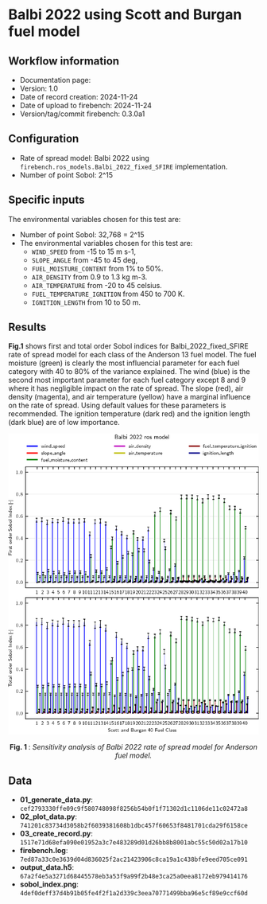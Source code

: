 # Balbi 2022 using Scott and Burgan fuel model

## Workflow information

- Documentation page:
- Version: 1.0
- Date of record creation: 2024-11-24
- Date of upload to firebench: 2024-11-24
- Version/tag/commit firebench: 0.3.0a1

## Configuration

- Rate of spread model: Balbi 2022 using `firebench.ros_models.Balbi_2022_fixed_SFIRE` implementation.
- Number of point Sobol: 2^15

## Specific inputs
<!-- Add specific input details for the model/data you are using -->
The environmental variables chosen for this test are:
- Number of point Sobol: 32,768 = 2^15
- The environmental variables chosen for this test are:
  - `WIND_SPEED` from -15 to 15 m s-1,
  - `SLOPE_ANGLE` from -45 to 45 deg,
  - `FUEL_MOISTURE_CONTENT` from 1% to 50%.
  - `AIR_DENSITY` from 0.9 to 1.3 kg m-3.
  - `AIR_TEMPERATURE` from -20 to 45 celsius.
  - `FUEL_TEMPERATURE_IGNITION` from 450 to 700 K.
  - `IGNITION_LENGTH` from 10 to 50 m.
## Results

<!-- Fill in with your results -->
**Fig.1** shows first and total order Sobol indices for Balbi_2022_fixed_SFIRE rate of spread model for each class of the Anderson 13 fuel model.
The fuel moisture (green) is clearly the most influencial parameter for each fuel category with 40 to 80% of the variance explained.
The wind (blue) is the second most important parameter for each fuel category except 8 and 9 where it has negligible impact on the rate of spread.
The slope (red), air density (magenta), and air temperature (yellow) have a marginal influence on the rate of spread. Using default values for these parameters is recommended.
The ignition temperature (dark red) and the ignition length (dark blue) are of low importance.

![blockdiagram](../../_static/workflow/rate_of_spread/sensitivity/Balbi_2022_SB40.png)
<p style="text-align: center;">
    <strong>
        Fig. 1
    </strong>
    :
    <em>
        Sensitivity analysis of Balbi 2022 rate of spread model for Anderson fuel model. 
    </em>
</p>

## Data
<!-- Add path or source of the record used for the test and its record -->
<!-- firebench-hash-list -->
- **01_generate_data.py**: `cef2793330ffe09c9f580748098f8256b54b0f1f71302d1c1106de11c02472a8`
- **02_plot_data.py**: `741201c83734d3058b2f6039381608b1dbc457f60653f8481701cda29f6158ce`
- **03_create_record.py**: `1517e71d68efa090e01952a3c7e483289d01d26bb8b8001abc55c50d02a17b10`
- **firebench.log**: `7ed87a33c0e3639d04d836025f2ac21423906c8ca19a1c438bfe9eed705ce091`
- **output_data.h5**: `67a2f4e5a3271d68445578eb3a53f9a99f2b48e3ca25a0eea8172eb979414176`
- **sobol_index.png**: `4def0deff37d4b91b05fe4f2f1a2d339c3eea70771499bba96e5cf89e9ccf60d`
<!-- end of firebench-hash-list -->